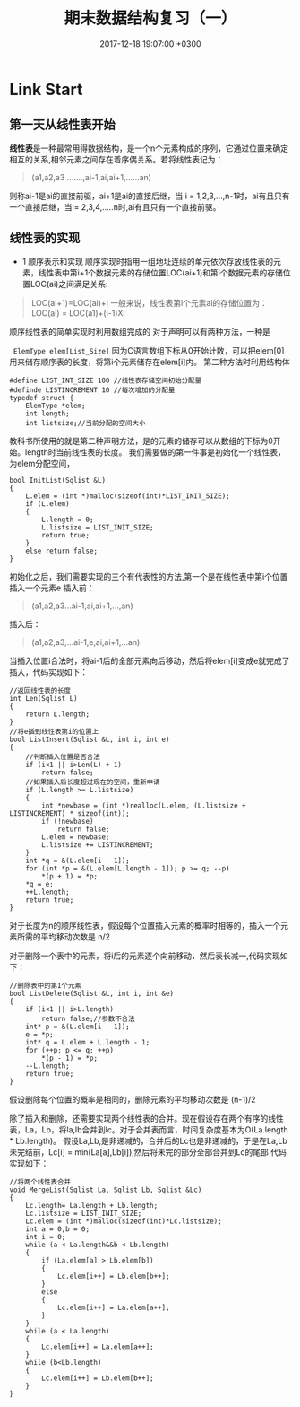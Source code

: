 ﻿---
layout: post
title: "期末数据结构复习（一）"
date: 2017-12-18 19:07:00 +0300
categories:
- Data_Struct
tags:
- Data_Struct
---

# Link Start
## 第一天从线性表开始
**线性表**是一种最常用得数据结构，是一个n个元素构成的序列，它通过位置来确定相互的关系,相邻元素之间存在着序偶关系。若将线性表记为：
>   (a1,a2,a3 .......,ai-1,ai,ai+1,......an) 

则称ai-1是ai的直接前驱，ai+1是ai的直接后继，当 i = 1,2,3,...,n-1时，ai有且只有一个直接后继，当i= 2,3,4,.....n时,ai有且只有一个直接前驱。

## 线性表的实现
* 1 顺序表示和实现
顺序实现时指用一组地址连续的单元依次存放线性表的元素，线性表中第i+1个数据元素的存储位置LOC(ai+1)和第i个数据元素的存储位置LOC(ai)之间满足关系:
>   LOC(ai+1)=LOC(ai)+l
一般来说，线性表第i个元素ai的存储位置为：
    LOC(ai) = LOC(a1)+(i-1)Xl

顺序线性表的简单实现时利用数组完成的
对于声明可以有两种方法，一种是

``` ElemType elem[List_Size]```
因为C语言数组下标从0开始计数，可以把elem[0]用来储存顺序表的长度，将第i个元素储存在elem[i]内。
第二种方法时利用结构体
```
#define LIST_INT_SIZE 100 //线性表存储空间初始分配量
#definde LISTINCREMENT 10 //每次增加的分配量
typedef struct {
    ElemType *elem;
    int length;
    int listsize;//当前分配的空间大小
```
教科书所使用的就是第二种声明方法，是的元素的储存可以从数组的下标为0开始。length时当前线性表的长度。
我们需要做的第一件事是初始化一个线性表，为elem分配空间，
```
bool InitList(Sqlist &L)
{
	L.elem = (int *)malloc(sizeof(int)*LIST_INIT_SIZE);
	if (L.elem) 
	{
		L.length = 0;
		L.listsize = LIST_INIT_SIZE;
		return true;
	}
	else return false;
}
```
初始化之后，我们需要实现的三个有代表性的方法,第一个是在线性表中第i个位置插入一个元素e
插入前：
>   (a1,a2,a3...ai-1,ai,ai+1,...,an)

插入后：
>   (a1,a2,a3,...ai-1,e,ai,ai+1,...an)

当插入位置i合法时，将ai-1后的全部元素向后移动，然后将elem[i]变成e就完成了插入，代码实现如下：
```
//返回线性表的长度
int Len(Sqlist L)
{
	return L.length;
}
//将e插到线性表第i的位置上
bool ListInsert(Sqlist &L, int i, int e)
{
    //判断插入位置是否合法
	if (i<1 || i>Len(L) + 1)
		return false;
	//如果插入后长度超过现在的空间，重新申请
	if (L.length >= L.listsize)
	{
		int *newbase = (int *)realloc(L.elem, (L.listsize + LISTINCREMENT) * sizeof(int));
		if (!newbase)
			return false;
		L.elem = newbase;
		L.listsize += LISTINCREMENT;
	}
	int *q = &(L.elem[i - 1]);
	for (int *p = &(L.elem[L.length - 1]); p >= q; --p)
		*(p + 1) = *p;
	*q = e;
	++L.length;
	return true;
}
```
对于长度为n的顺序线性表，假设每个位置插入元素的概率时相等的，插入一个元素所需的平均移动次数是 n/2

对于删除一个表中的元素，将i后的元素逐个向前移动，然后表长减一,代码实现如下：
```
//删除表中的第I个元素
bool ListDelete(Sqlist &L, int i, int &e)
{
	if (i<1 || i>L.length)
		return false;//参数不合法
	int* p = &(L.elem[i - 1]);
	e = *p;
	int* q = L.elem + L.length - 1;
	for (++p; p <= q; ++p)
		*(p - 1) = *p;
	--L.length;
	return true;
}
```
假设删除每个位置的概率是相同的，删除元素的平均移动次数是
(n-1)/2

除了插入和删除，还需要实现两个线性表的合并。现在假设存在两个有序的线性表，La，Lb，将la,lb合并到lc。对于合并表而言，时间复杂度基本为O(La.length * Lb.length)。
假设La,Lb,是非递减的，合并后的Lc也是非递减的，于是在La,Lb未完结前，Lc[i] = min(La[a],Lb[i]),然后将未完的部分全部合并到Lc的尾部
代码实现如下：
```
//将两个线性表合并
void MergeList(Sqlist La, Sqlist Lb, Sqlist &Lc)
{
	Lc.length= La.length + Lb.length;
	Lc.listsize = LIST_INIT_SIZE;
	Lc.elem = (int *)malloc(sizeof(int)*Lc.listsize);
	int a = 0,b = 0;
	int i = 0;
	while (a < La.length&&b < Lb.length)
	{
		if (La.elem[a] > Lb.elem[b])
		{
			Lc.elem[i++] = Lb.elem[b++];
		}
		else
		{
			Lc.elem[i++] = La.elem[a++];
		}
	}
	while (a < La.length)
	{
		Lc.elem[i++] = La.elem[a++];
	}
	while (b<Lb.length)
	{
		Lc.elem[i++] = Lb.elem[b++];
	}
}
```